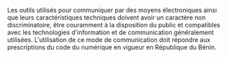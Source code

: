 
Les outils utilisés pour communiquer par des moyens électroniques ainsi
que leurs caractéristiques techniques doivent avoir un caractère non
discriminatoire, être couramment à la disposition du public et
compatibles avec les technologies d'information et de communication
généralement utilisées.
L'utilisation de ce mode de communication doit répondre aux
prescriptions du code du numérique en vigueur en République du Bénin.